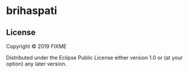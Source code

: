 # brihaspati

## License

Copyright © 2019 FIXME

Distributed under the Eclipse Public License either version 1.0 or (at
your option) any later version.
